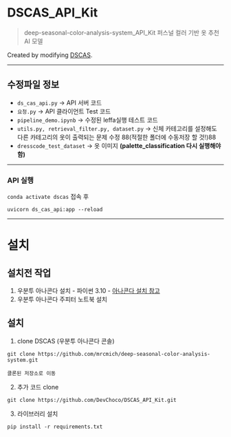 # DSCAS_API_Kit
> deep-seasonal-color-analysis-system_API_Kit
> 퍼스널 컬러 기반 옷 추천 AI 모델

Created by modifying [DSCAS](https://github.com/mrcmich/deep-seasonal-color-analysis-system).

-----
## 수정파일 정보
- `ds_cas_api.py` -> API 서버 코드
- `요청.py` -> API 클라이언트 Test 코드
- `pipeline_demo.ipynb` -> 수정된 leffa실행 테스트 코드
- `utils.py, retrieval_filter.py, dataset.py` -> 신체 카테고리를 설정해도 다른 카테고리의 옷이 출력되는 문제 수정 88(적절한 폴더에 수동저장 할 것!)88
- `dresscode_test_dataset` -> 옷 이미지 **(palette_classification 다시 실행해야함)**
-----
### API 실행 
`conda activate dscas` 접속 후
```
uvicorn ds_cas_api:app --reload
```
------
# 설치

## 설치전 작업
1. 우분투 아나콘다 설치 - 파이썬 3.10 - [아나콘다 설치 참고](https://github.com/kimsehyun-34/Data_Preprocessing/blob/main/README.md)
2. 우분투 아나콘다 주피터 노트북 설치

## 설치
1. clone DSCAS (우분투 아나콘다 콘솔)
```
git clone https://github.com/mrcmich/deep-seasonal-color-analysis-system.git
```
```
클론된 저장소로 이동
```
2. 추가 코드 clone
```
git clone https://github.com/DevChoco/DSCAS_API_Kit.git
```
3. 라이브러리 설치
```
pip install -r requirements.txt
```
